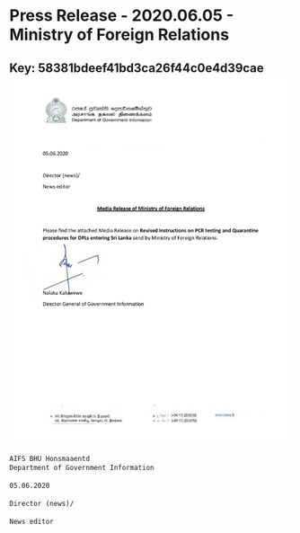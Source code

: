 # Press Release - 2020.06.05 - Ministry of Foreign Relations 
Key: 58381bdeef41bd3ca26f44c0e4d39cae 
![img](img/58381bdeef41bd3ca26f44c0e4d39cae.jpg)
---
```
AIFS BHU Honsmaaentd
Department of Government Information

05.06.2020

Director (news)/

News editor

 

```
